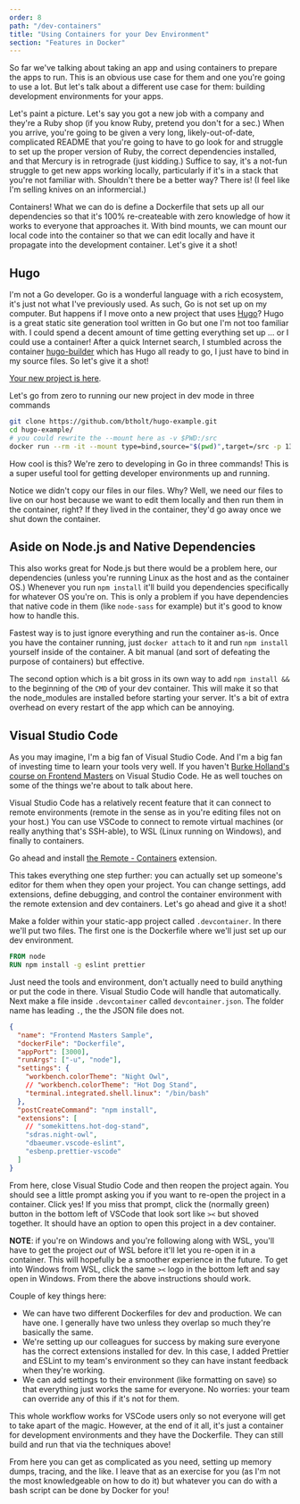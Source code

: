 ```yaml
---
order: 8
path: "/dev-containers"
title: "Using Containers for your Dev Environment"
section: "Features in Docker"
---
```


So far we've talking about taking an app and using containers to prepare the apps to run. This is an obvious use case for them and one you're going to use a lot. But let's talk about a different use case for them: building development environments for your apps.

Let's paint a picture. Let's say you got a new job with a company and they're a Ruby shop (if you know Ruby, pretend you don't for a sec.) When you arrive, you're going to be given a very long, likely-out-of-date, complicated README that you're going to have to go look for and struggle to set up the proper version of Ruby, the correct dependencies installed, and that Mercury is in retrograde (just kidding.) Suffice to say, it's a not-fun struggle to get new apps working locally, particularly if it's in a stack that you're not familiar with. Shouldn't there be a better way? There is! (I feel like I'm selling knives on an informercial.)

Containers! What we can do is define a Dockerfile that sets up all our dependencies so that it's 100% re-createable with zero knowledge of how it works to everyone that approaches it. With bind mounts, we can mount our local code into the container so that we can edit locally and have it propagate into the development container. Let's give it a shot!

## Hugo

I'm not a Go developer. Go is a wonderful language with a rich ecosystem, it's just not what I've previously used. As such, Go is not set up on my computer. But happens if I move onto a new project that uses [Hugo][hugo]? Hugo is a great static site generation tool written in Go but one I'm not too familiar with. I could spend a decent amount of time getting everything set up … or I could use a container! After a quick Internet search, I stumbled across the container [hugo-builder][hugo-builder] which has Hugo all ready to go, I just have to bind in my source files. So let's give it a shot!

[Your new project is here][hugo-project].

Let's go from zero to running our new project in dev mode in three commands

```bash
git clone https://github.com/btholt/hugo-example.git
cd hugo-example/
# you could rewrite the --mount here as -v $PWD:/src
docker run --rm -it --mount type=bind,source="$(pwd)",target=/src -p 1313:1313 -u hugo jguyomard/hugo-builder hugo server -w --bind=0.0.0.0
```

How cool is this? We're zero to developing in Go in three commands! This is a super useful tool for getting developer environments up and running.

Notice we didn't copy our files in our files. Why? Well, we need our files to live on our host because we want to edit them locally and then run them in the container, right? If they lived in the container, they'd go away once we shut down the container.

## Aside on Node.js and Native Dependencies

This also works great for Node.js but there would be a problem here, our dependencies (unless you're running Linux as the host and as the container OS.) Whenever you run `npm install` it'll build you dependencies specifically for whatever OS you're on. This is only a problem if you have dependencies that native code in them (like `node-sass` for example) but it's good to know how to handle this.

Fastest way is to just ignore everything and run the container as-is. Once you have the container running, just `docker attach` to it and run `npm install` yourself inside of the container. A bit manual (and sort of defeating the purpose of containers) but effective.

The second option which is a bit gross in its own way to add `npm install &&` to the beginning of the `CMD` of your dev container. This will make it so that the node_modules are installed before starting your server. It's a bit of extra overhead on every restart of the app which can be annoying.

## Visual Studio Code

As you may imagine, I'm a big fan of Visual Studio Code. And I'm a big fan of investing time to learn your tools very well. If you haven't [Burke Holland's course on Frontend Masters][burke] on Visual Studio Code. He as well touches on some of the things we're about to talk about here.

Visual Studio Code has a relatively recent feature that it can connect to remote environments (remote in the sense as in you're editing files not on your host.) You can use VSCode to connect to remote virtual machines (or really anything that's SSH-able), to WSL (Linux running on Windows), and finally to containers.

Go ahead and install [the Remote - Containers][remote] extension.

This takes everything one step further: you can actually set up someone's editor for them when they open your project. You can change settings, add extensions, define debugging, and control the container environment with the remote extension and dev containers. Let's go ahead and give it a shot!

Make a folder within your static-app project called `.devcontainer`. In there we'll put two files. The first one is the Dockerfile where we'll just set up our dev environment.

```Dockerfile
FROM node
RUN npm install -g eslint prettier
```

Just need the tools and environment, don't actually need to build anything or put the code in there. Visual Studio Code will handle that automatically. Next make a file inside `.devcontainer` called `devcontainer.json`. The folder name has leading `.`, the the JSON file does not.

```json
{
  "name": "Frontend Masters Sample",
  "dockerFile": "Dockerfile",
  "appPort": [3000],
  "runArgs": ["-u", "node"],
  "settings": {
    "workbench.colorTheme": "Night Owl",
    // "workbench.colorTheme": "Hot Dog Stand",
    "terminal.integrated.shell.linux": "/bin/bash"
  },
  "postCreateCommand": "npm install",
  "extensions": [
    // "somekittens.hot-dog-stand",
    "sdras.night-owl",
    "dbaeumer.vscode-eslint",
    "esbenp.prettier-vscode"
  ]
}
```

From here, close Visual Studio Code and then reopen the project again. You should see a little prompt asking you if you want to re-open the project in a container. Click yes! If you miss that prompt, click the (normally green) button in the bottom left of VSCode that look sort like `><` but shoved together. It should have an option to open this project in a dev container.

**NOTE**: if you're on Windows and you're following along with WSL, you'll have to get the project _out_ of WSL before it'll let you re-open it in a container. This will hopefully be a smoother experience in the future. To get into Windows from WSL, click the same `><` logo in the bottom left and say open in Windows. From there the above instructions should work.

Couple of key things here:

- We can have two different Dockerfiles for dev and production. We can have one. I generally have two unless they overlap so much they're basically the same.
- We're setting up our colleagues for success by making sure everyone has the correct extensions installed for dev. In this case, I added Prettier and ESLint to my team's environment so they can have instant feedback when they're working.
- We can add settings to their environment (like formatting on save) so that everything just works the same for everyone. No worries: your team can override any of this if it's not for them.

This whole workflow works for VSCode users only so not everyone will get to take apart of the magic. However, at the end of it all, it's just a container for development environments and they have the Dockerfile. They can still build and run that via the techniques above!

From here you can get as complicated as you need, setting up memory dumps, tracing, and the like. I leave that as an exercise for you (as I'm not the most knowledgeable on how to do it) but whatever you can do with a bash script can be done by Docker for you!

[remote]: https://marketplace.visualstudio.com/items?itemName=ms-vscode-remote.remote-containers
[burke]: https://frontendmasters.com/workshops/visual-studio-code/
[hugo-project]: https://github.com/btholt/hugo-example
[hugo]: https://gohugo.io/
[hugo-builder]: https://hub.docker.com/r/jguyomard/hugo-builder/
